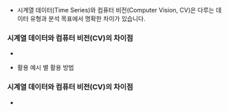 

+   시계열 데이터(Time Series)와 컴퓨터 비전(Computer Vision, CV)은 다루는 데이터 유형과 분석 목표에서 명확한 차이가 있습니다.

### 시계열 데이터와 컴퓨터 비전(CV)의 차이점
+   <imgs src="imgs\시계열 데이터와 CV의 차이점.PNG">

+   활용 예시 별 활용 방법

### 시계열 데이터와 컴퓨터 비전(CV)의 차이점
+   <imgs src="TIL/AI/imgs/시계열 데이터와 CV 예시 별 활용 방법.PNG">